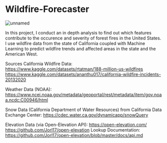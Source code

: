 # Wildfire-Forecaster

![unnamed](https://user-images.githubusercontent.com/81653555/180285747-bf0f240d-7924-441d-a47c-36c46880e1ee.jpg)

In this project, I conduct an in depth analysis to find out which features contribute to the occurence and severity of forest fires in the United States.
I use wildfire data from the state of California coupled with Machine Learning to predict wildfire trends and affected areas in the
state and the American West.


Sources
California Wildfire Data:
https://www.kaggle.com/datasets/rtatman/188-million-us-wildfires
https://www.kaggle.com/datasets/ananthu017/california-wildfire-incidents-20132020

Weather Data (NOAA): 
https://www.ncei.noaa.gov/metadata/geoportal/rest/metadata/item/gov.noaa.ncdc:C00946/html

Snow Data (California Department of Water Resources) from California Data Exchange Center:
https://cdec.water.ca.gov/dynamicapp/snowQuery


Elevation Data (via Open-Elevation API):
https://open-elevation.com/
https://github.com/Jorl17/open-elevation
Lookup Documentation: 
https://github.com/Jorl17/open-elevation/blob/master/docs/api.md
